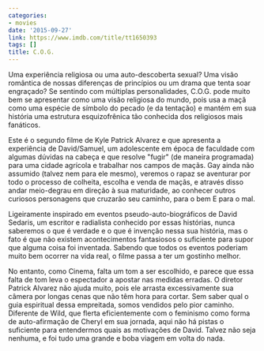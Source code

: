 ```yaml
---
categories:
- movies
date: '2015-09-27'
link: https://www.imdb.com/title/tt1650393
tags: []
title: C.O.G.
---
```


Uma experiência religiosa ou uma auto-descoberta sexual? Uma visão romântica de nossas diferenças de princípios ou um drama que tenta soar engraçado? Se sentindo com múltiplas personalidades, C.O.G. pode muito bem se apresentar como uma visão religiosa do mundo, pois usa a maçã como uma espécie de símbolo do pecado (e da tentação) e mantém em sua história uma estrutura esquizofrênica tão conhecida dos religiosos mais fanáticos.

Este é o segundo filme de Kyle Patrick Alvarez e que apresenta a experiência de David/Samuel, um adolescente em época de faculdade com algumas dúvidas na cabeça e que resolve "fugir" (de maneira programada) para uma cidade agrícola e trabalhar nos campos de maçãs. Gay ainda não assumido (talvez nem para ele mesmo), veremos o rapaz se aventurar por todo o processo de colheita, escolha e venda de maçãs, e através disso andar meio-degrau em direção à sua maturidade, ao conhecer outros curiosos personagens que cruzarão seu caminho, para o bem E para o mal.

Ligeiramente inspirado em eventos pseudo-auto-biográficos de David Sedaris, um escritor e radialista conhecido por essas histórias, nunca saberemos o que é verdade e o que é invenção nessa sua história, mas o fato é que não existem acontecimentos fantasiosos o suficiente para supor que alguma coisa foi inventada. Sabendo que todos os eventos poderiam muito bem ocorrer na vida real, o filme passa a ter um gostinho melhor.

No entanto, como Cinema, falta um tom a ser escolhido, e parece que essa falta de tom leva o espectador a apostar nas medidas erradas. O diretor Patrick Alvarez não ajuda muito, pois ele arrasta excessivamente sua câmera por longas cenas que não têm hora para cortar. Sem saber qual o guia espiritual dessa empreitada, somos vendidos pelo pior caminho. Diferente de Wild, que flerta eficientemente com o feminismo como forma de auto-afirmação de Cheryl em sua jornada, aqui não há pistas o suficiente para entendermos quais as motivações de David. Talvez não seja nenhuma, e foi tudo uma grande e boba viagem em volta do nada.